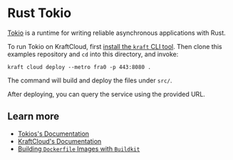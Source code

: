 # Rust Tokio

[Tokio](https://tokio.rs/) is a runtime for writing reliable asynchronous applications with Rust.

To run Tokio on KraftCloud, first [install the `kraft` CLI tool](https://unikraft.org/docs/cli).
Then clone this examples repository and `cd` into this directory, and invoke:

```console
kraft cloud deploy --metro fra0 -p 443:8080 .
```

The command will build and deploy the files under `src/`.

After deploying, you can query the service using the provided URL.

## Learn more

- [Tokios's Documentation](https://docs.rs/tokio/latest/tokio/)
- [KraftCloud's Documentation](https://docs.kraft.cloud)
- [Building `Dockerfile` Images with `Buildkit`](https://unikraft.org/guides/building-dockerfile-images-with-buildkit)
